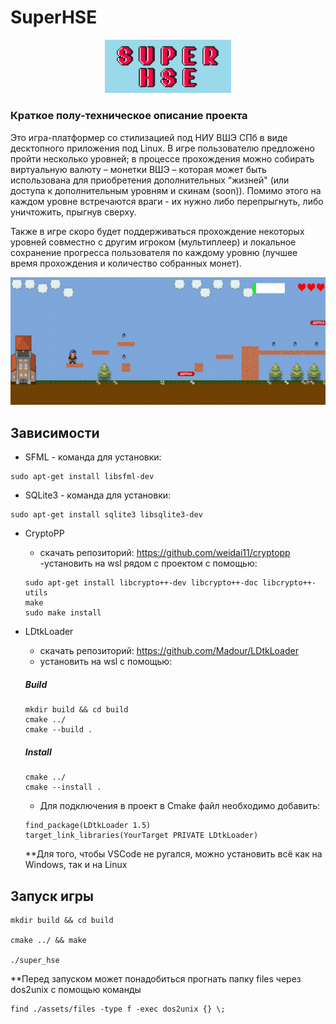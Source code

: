 # SuperHSE

<p align="center">
    <img src="super_hse.png" alt="logo" width="40%">
</p>

### Краткое полу-техническое описание проекта

Это игра-платформер со стилизацией под НИУ ВШЭ СПб в виде десктопного приложения под Linux. В игре пользователю предложено пройти несколько уровней; в процессе прохождения можно собирать виртуальную валюту – монетки ВШЭ – которая может быть использована для приобретения дополнительных “жизней" (или доступа к дополнительным уровням и скинам (soon)). Помимо этого на каждом уровне встречаются враги - их нужно либо перепрыгнуть, либо уничтожить, прыгнув сверху. 

Также в игре скоро будет поддерживаться прохождение некоторых уровней совместно с другим игроком (мультиплеер) и локальное сохранение прогресса пользователя по каждому уровню (лучшее время прохождения и количество собранных монет).


![Game Preview](preview.png)

## Зависимости 

- SFML - команда для установки:
```
sudo apt-get install libsfml-dev
```

- SQLite3 - команда для установки:
```
sudo apt-get install sqlite3 libsqlite3-dev
```

- CryptoPP
    - скачать репозиторий: https://github.com/weidai11/cryptopp
    -установить на wsl рядом с проектом с помощью:
    ```
    sudo apt-get install libcrypto++-dev libcrypto++-doc libcrypto++-utils
    make
    sudo make install
    ```

- LDtkLoader
    - скачать репозиторий: https://github.com/Madour/LDtkLoader
    - установить на wsl с помощью:

    ##### Build
    ```
    mkdir build && cd build
    cmake ../
    cmake --build . 
    ```

    ##### Install

    ```
    cmake ../
    cmake --install . 
    ```

    - Для подключения в проект в Cmake файл необходимо добавить:
    ```
    find_package(LDtkLoader 1.5)
    target_link_libraries(YourTarget PRIVATE LDtkLoader)
    ```

    **Для того, чтобы VSCode не ругался, можно установить всё как на Windows, так и на Linux


## Запуск игры

```
mkdir build && cd build

cmake ../ && make

./super_hse
```

**Перед запуском может понадобиться прогнать папку files через dos2unix с помощью команды 
```
find ./assets/files -type f -exec dos2unix {} \;
```
